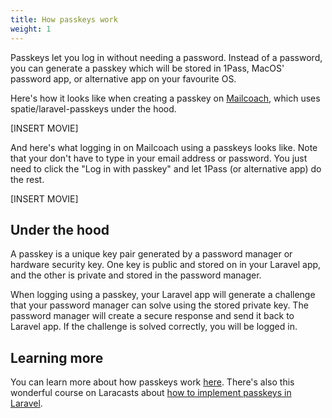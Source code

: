 ```yaml
---
title: How passkeys work
weight: 1
---
```


Passkeys let you log in without needing a password. Instead of a password, you can generate a passkey which will be stored in 1Pass, MacOS' password app, or alternative app on your favourite OS.

Here's how it looks like when creating a passkey on [Mailcoach](https://mailcoach.app), which uses spatie/laravel-passkeys under the hood.

[INSERT MOVIE]

And here's what logging in on Mailcoach using a passkeys looks like. Note that your don't have to type in your email address or password. You just need to click the "Log in with passkey" and let 1Pass (or alternative app) do the rest.

[INSERT MOVIE]

## Under the hood

A passkey is a unique key pair generated by a password manager or hardware security key. One key is public and stored on in your Laravel app, and the other is private and stored in the password manager.

When logging using a passkey, your Laravel app will generate a challenge that your password manager can solve using the stored private key. The password manager will create a secure response and send it back to Laravel app. If the challenge is solved correctly, you will be logged in.

## Learning more

You can learn more about how passkeys work [here](https://www.dashlane.com/blog/what-is-a-passkey-and-how-does-it-work). There's also this wonderful course on Laracasts about [how to implement passkeys in Laravel](https://laracasts.com/series/add-passkeys-to-a-laravel-app).
